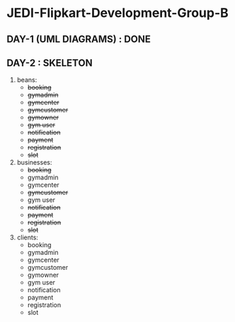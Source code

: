 # JEDI-Flipkart-Development-Group-B

## DAY-1 (UML DIAGRAMS) : DONE

## DAY-2 : SKELETON

1. beans:
   - ~~booking~~
   - ~~gymadmin~~
   - ~~gymcenter~~
   - ~~gymcustomer~~
   - ~~gymowner~~
   - ~~gym user~~
   - ~~notification~~
   - ~~payment~~
   - ~~registration~~
   - ~~slot~~
2. businesses:
   - ~~booking~~
   - gymadmin
   - gymcenter
   - ~~gymcustomer~~
   - gym user
   - ~~notification~~
   - ~~payment~~
   - ~~registration~~
   - ~~slot~~
3. clients:
   - booking
   - gymadmin
   - gymcenter
   - gymcustomer
   - gymowner
   - gym user
   - notification
   - payment
   - registration
   - slot

